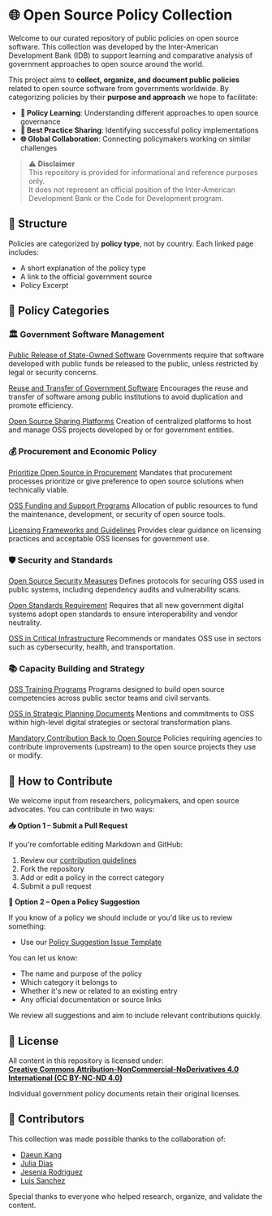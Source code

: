 # 🌐 Open Source Policy Collection

Welcome to our curated repository of public policies on open source software. This collection was developed by the Inter-American Development Bank (IDB) to support learning and comparative analysis of government approaches to open source around the world.

This project aims to **collect, organize, and document public policies** related to open source software from governments worldwide. By categorizing policies by their **purpose and approach** we hope to facilitate:

- **🧠 Policy Learning**: Understanding different approaches to open source governance  
- **🌟 Best Practice Sharing**: Identifying successful policy implementations  
- **🌐 Global Collaboration**: Connecting policymakers working on similar challenges  

> ⚠️ **Disclaimer**  
> This repository is provided for informational and reference purposes only.  
> It does not represent an official position of the Inter-American Development Bank or the Code for Development program.


## 🧭 Structure

Policies are categorized by **policy type**, not by country. Each linked page includes:

- A short explanation of the policy type
- A link to the official government source
- Policy Excerpt


## 📂 Policy Categories

### 🏛️ Government Software Management

[Public Release of State-Owned Software](policies/public-release-state-owned_en.md)
Governments require that software developed with public funds be released to the public, unless restricted by legal or security concerns.

[Reuse and Transfer of Government Software](policies/reuse-transfer-government-software_en.md)
Encourages the reuse and transfer of software among public institutions to avoid duplication and promote efficiency.

[Open Source Sharing Platforms](policies/open-source-sharing-platforms_en.md)
Creation of centralized platforms to host and manage OSS projects developed by or for government entities.


### 💰 Procurement and Economic Policy

[Prioritize Open Source in Procurement](policies/prioritize-open-source-procurement_en.md)
Mandates that procurement processes prioritize or give preference to open source solutions when technically viable.

[OSS Funding and Support Programs](policies/oss-funding-support-programs_en.md)
Allocation of public resources to fund the maintenance, development, or security of open source tools.

[Licensing Frameworks and Guidelines](policies/licensing-frameworks-guidelines_en.md)
Provides clear guidance on licensing practices and acceptable OSS licenses for government use.

### 🛡️ Security and Standards

[Open Source Security Measures](policies/open-source-security-measures_en.md)
Defines protocols for securing OSS used in public systems, including dependency audits and vulnerability scans.

[Open Standards Requirement](policies/open-standards-requirement_en.md)
Requires that all new government digital systems adopt open standards to ensure interoperability and vendor neutrality.

[OSS in Critical Infrastructure](policies/oss-critical-infrastructure_en.md)
Recommends or mandates OSS use in sectors such as cybersecurity, health, and transportation.


### 📚 Capacity Building and Strategy

[OSS Training Programs](policies/oss-training-programs_en.md)
Programs designed to build open source competencies across public sector teams and civil servants.

[OSS in Strategic Planning Documents](policies/oss-strategic-planning-documents_en.md)
Mentions and commitments to OSS within high-level digital strategies or sectoral transformation plans.

[Mandatory Contribution Back to Open Source](policies/mandatory-contribution-back-oss_en.md)
Policies requiring agencies to contribute improvements (upstream) to the open source projects they use or modify.


## 🤝 How to Contribute

We welcome input from researchers, policymakers, and open source advocates. You can contribute in two ways:

**📥 Option 1 – Submit a Pull Request**

If you're comfortable editing Markdown and GitHub:

1. Review our [contribution guidelines](contribution.md)
2. Fork the repository
3. Add or edit a policy in the correct category
4. Submit a pull request

**📝 Option 2 – Open a Policy Suggestion**

If you know of a policy we should include or you'd like us to review something:

- Use our [Policy Suggestion Issue Template](https://github.com/EL-BID/OSS_policies/issues/new?assignees=&labels=contribution&template=policy-suggestion.yml&title=Suggestion%3A+%5BPolicy+Name%5D)

You can let us know:

- The name and purpose of the policy
- Which category it belongs to
- Whether it's new or related to an existing entry
- Any official documentation or source links

We review all suggestions and aim to include relevant contributions quickly.


## 📄 License

All content in this repository is licensed under:  
**[Creative Commons Attribution-NonCommercial-NoDerivatives 4.0 International (CC BY-NC-ND 4.0)](https://creativecommons.org/licenses/by-nc-nd/4.0/deed.en)**

Individual government policy documents retain their original licenses.

## 👥 Contributors

This collection was made possible thanks to the collaboration of:

- [Daeun Kang](https://github.com/daeunkangg) 
- [Julia Dias ](https://github.com/Juliavieiradeandradedias) 
- [Jesenia Rodriguez ](https://github.com/mujerhojalata)  
- [Luis Sanchez](https://github.com/lasr21)  

Special thanks to everyone who helped research, organize, and validate the content.